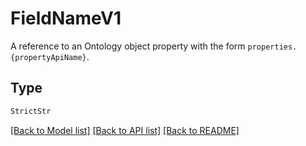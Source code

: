 # FieldNameV1

A reference to an Ontology object property with the form `properties.{propertyApiName}`.

## Type
```python
StrictStr
```


[[Back to Model list]](../../README.md#models-v2-link) [[Back to API list]](../../README.md#documentation-for-api-endpoints) [[Back to README]](../../README.md)
